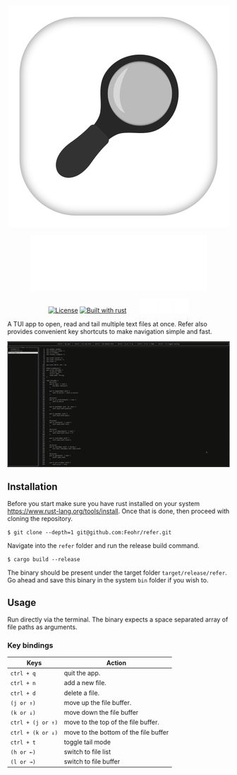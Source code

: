 <div>
    <p align="center">
        <img src="docs/logo/ReferLogoWithBGx250.svg">
    </p>
    <p align="center">
        <img src="docs/logo/ReferLogoName.svg">
    </p>
    <p align="center">
        <a href="https://github.com/Feohr/refer/blob/main/LICENSE"><img alt="License" src="https://img.shields.io/badge/License-MIT-green" height=24px></a>
        <a href="https://github.com/Feohr/refer"><img alt="Built with rust" src="https://img.shields.io/badge/built_with-rust-orange" height=24px></a>
        &nbsp;
        &nbsp;
        &nbsp;
        <a href="mailto:mdrehaan123w@gmail.com"><img src="./docs/social/gmail.svg" height=32px></a>
        <a href="https://github.com/Feohr"><img src="./docs/social/github.svg" height=32px></a>
        <a href="https://www.linkedin.com/in/mohammed-rehaan-193305222/"><img src="./docs/social/linkedin.svg" height=32px></a>
    </p>
</div>

A TUI app to open, read and tail multiple text files at once. Refer also provides convenient key shortcuts to make navigation simple and fast.</p>

![](docs/ReferDemo.gif)

## Installation

Before you start make sure you have rust installed on your system https://www.rust-lang.org/tools/install. Once that is done, then proceed with cloning the repository.

```console
$ git clone --depth=1 git@github.com:Feohr/refer.git
```
Navigate into the `refer` folder and run the release build command.

```console
$ cargo build --release
```

The binary should be present under the target folder `target/release/refer`. Go ahead and save this binary in the system `bin` folder if you wish to.

## Usage

Run directly via the terminal. The binary expects a space separated array of file paths as arguments.

### Key bindings

|       Keys        |                   Action              |
|-------------------|---------------------------------------|
| `ctrl + q`        | quit the app.                         |
| `ctrl + n`        | add a new file.                       |
| `ctrl + d`        | delete a file.                        |
| `(j or ↑)`        | move up the file buffer.              |
| `(k or ↓)`        | move down the file buffer             |
| `ctrl + (j or ↑)` | move to the top of the file buffer.   |
| `ctrl + (k or ↓)` | move to the bottom of the file buffer |
| `ctrl + t`        | toggle tail mode                      |
| `(h or ←)`        | switch to file list                   |
| `(l or →)`        | switch to file buffer                 |

